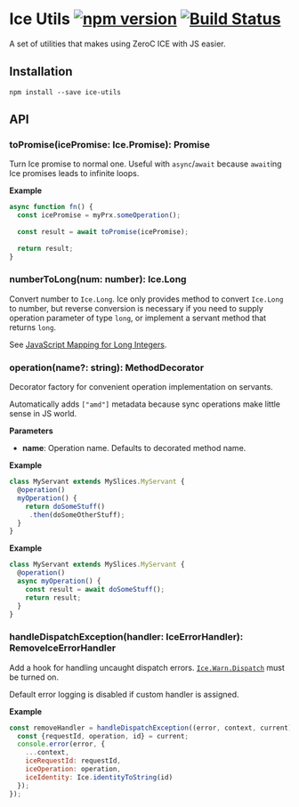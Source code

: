 # Ice Utils [![npm version][npm-image]][npm-url] [![Build Status][travis-image]][travis-url]

A set of utilities that makes using ZeroC ICE with JS easier.

## Installation

```
npm install --save ice-utils
```

## API

### toPromise(icePromise: Ice.Promise): Promise

Turn Ice promise to normal one. Useful with `async`/`await` because `await`ing
Ice promises leads to infinite loops.

**Example**

```js
async function fn() {
  const icePromise = myPrx.someOperation();
  
  const result = await toPromise(icePromise);
  
  return result;
} 
```

### numberToLong(num: number): Ice.Long

Convert number to `Ice.Long`. Ice only provides method to convert `Ice.Long`
to number, but reverse conversion is necessary if you need to supply operation
parameter of type `long`, or implement a servant method that returns `long`.
 
See [JavaScript Mapping for Long Integers](https://doc.zeroc.com/display/Ice36/JavaScript+Mapping+for+Built-In+Types#JavaScriptMappingforBuilt-InTypes-JavaScriptMappingforLongIntegers).

### operation(name?: string): MethodDecorator

Decorator factory for convenient operation implementation on servants.

Automatically adds `["amd"]` metadata because sync operations make little sense 
in JS world.

**Parameters**

* **name**: Operation name. Defaults to decorated method name.

**Example**

```js
class MyServant extends MySlices.MyServant {
  @operation()
  myOperation() {
    return doSomeStuff()
     .then(doSomeOtherStuff);
  }
}
``` 
 
**Example**

```js
class MyServant extends MySlices.MyServant {
  @operation()
  async myOperation() {
    const result = await doSomeStuff();
    return result;
  }
}
```

### handleDispatchException(handler: IceErrorHandler): RemoveIceErrorHandler

Add a hook for handling uncaught dispatch errors. 
[`Ice.Warn.Dispatch`](https://doc.zeroc.com/pages/viewpage.action?pageId=16716656#Ice.Warn.*-Ice.Warn.Dispatch) 
must be turned on.

Default error logging is disabled if custom handler is assigned.

**Example**
```js
const removeHandler = handleDispatchException((error, context, current) => {
  const {requestId, operation, id} = current;
  console.error(error, {
    ...context,
    iceRequestId: requestId,
    iceOperation: operation,
    iceIdentity: Ice.identityToString(id)
  });
});
```


[npm-image]: https://badge.fury.io/js/ice-utils.svg
[npm-url]: https://badge.fury.io/js/ice-utils
[travis-image]: https://travis-ci.org/aikoven/ice-utils.svg?branch=master
[travis-url]: https://travis-ci.org/aikoven/ice-utils
